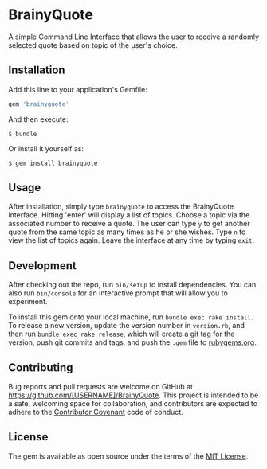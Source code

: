 # BrainyQuote
A simple Command Line Interface that allows the user to receive a randomly
selected quote based on topic of the user's choice.


## Installation

Add this line to your application's Gemfile:

```ruby
gem 'brainyquote'
```

And then execute:

    $ bundle

Or install it yourself as:

    $ gem install brainyquote

## Usage

After installation, simply type `brainyquote` to access the BrainyQuote interface.
Hitting 'enter' will display a list of topics.
Choose a topic via the associated number to receive a quote.
The user can type `y` to get another quote from the same topic as many times
as he or she wishes.
Type `n` to view the list of topics again.
Leave the interface at any time by typing `exit`.

## Development

After checking out the repo, run `bin/setup` to install dependencies. You can also run `bin/console` for an interactive prompt that will allow you to experiment.

To install this gem onto your local machine, run `bundle exec rake install`. To release a new version, update the version number in `version.rb`, and then run `bundle exec rake release`, which will create a git tag for the version, push git commits and tags, and push the `.gem` file to [rubygems.org](https://rubygems.org).

## Contributing

Bug reports and pull requests are welcome on GitHub at https://github.com/[USERNAME]/BrainyQuote. This project is intended to be a safe, welcoming space for collaboration, and contributors are expected to adhere to the [Contributor Covenant](http://contributor-covenant.org) code of conduct.


## License

The gem is available as open source under the terms of the [MIT License](http://opensource.org/licenses/MIT).
